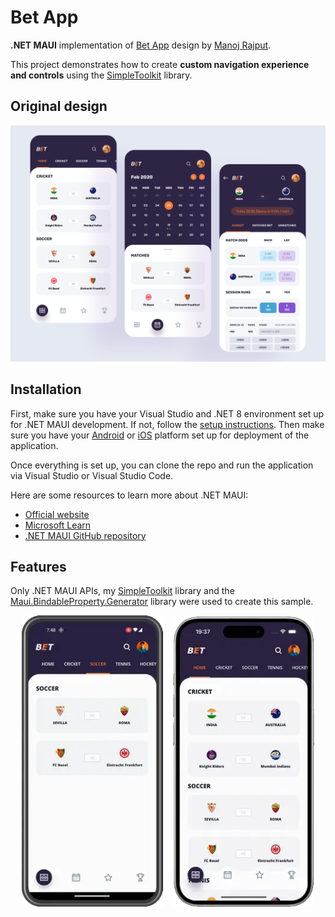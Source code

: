 # Bet App

**.NET MAUI** implementation of [Bet App](https://dribbble.com/shots/14384464-Bet-App) design by [Manoj Rajput](https://dribbble.com/manojrajput).

This project demonstrates how to create **custom navigation experience and controls** using the [SimpleToolkit](https://github.com/RadekVyM/SimpleToolkit) library.

## Original design
[![Dribbble Design](./Images/original_design.png)](https://dribbble.com/shots/14384464-Bet-App)

## Installation

First, make sure you have your Visual Studio and .NET 8 environment set up for .NET MAUI development. If not, follow the [setup instructions](https://learn.microsoft.com/dotnet/maui/get-started/installation). Then make sure you have your [Android](https://learn.microsoft.com/dotnet/maui/get-started/first-app?pivots=devices-android) or [iOS](https://learn.microsoft.com/dotnet/maui/get-started/first-app?pivots=devices-ios) platform set up for deployment of the application.

Once everything is set up, you can clone the repo and run the application via Visual Studio or Visual Studio Code.

Here are some resources to learn more about .NET MAUI:

- [Official website](https://dotnet.microsoft.com/apps/maui)
- [Microsoft Learn](https://learn.microsoft.com/dotnet/maui/what-is-maui)
- [.NET MAUI GitHub repository](https://github.com/dotnet/maui)

## Features

Only .NET MAUI APIs, my [SimpleToolkit](https://github.com/RadekVyM/SimpleToolkit) library and the [Maui.BindableProperty.Generator](https://github.com/rrmanzano/maui-bindableproperty-generator) library were used to create this sample.

<p align="center">
    <img src="./Images/android_betapp.webp" width="226">
    &nbsp;&nbsp;
    <img src="./Images/ios_betapp.webp" width="226">
</p>